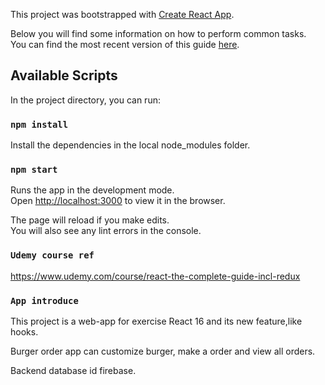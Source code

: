 This project was bootstrapped with [Create React App](https://github.com/facebookincubator/create-react-app).

Below you will find some information on how to perform common tasks.<br>
You can find the most recent version of this guide [here](https://github.com/facebookincubator/create-react-app/blob/master/packages/react-scripts/template/README.md).


## Available Scripts

In the project directory, you can run:

### `npm install`

Install the dependencies in the local node_modules folder.<br>


### `npm start`

Runs the app in the development mode.<br>
Open [http://localhost:3000](http://localhost:3000) to view it in the browser.

The page will reload if you make edits.<br>
You will also see any lint errors in the console.



### `Udemy course ref`
https://www.udemy.com/course/react-the-complete-guide-incl-redux

### `App introduce`

This project is a web-app for exercise React 16 and its new feature,like hooks.

Burger order app can customize burger, make a order and view all orders. 



Backend database id firebase. 

